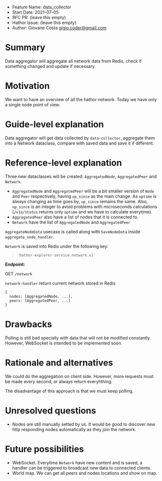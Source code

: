 - Feature Name: data_collector
- Start Date: 2021-07-05
- RFC PR: (leave this empty)
- Hathor Issue: (leave this empty)
- Author: Giovane Costa <gigio.coder@gmail.com>

# Summary
[summary]: #summary

Data aggregator will aggregate all network data from Redis, check if something changed and update if necessary.

# Motivation
[motivation]: #motivation

We want to have an overview of all the hathor network. Today we have only a single node point of view. 

# Guide-level explanation
[guide-level-explanation]: #guide-level-explanation

Data aggregator will get data collected by `data-collector`, aggregate them into a Network dataclass, compare with saved data and save it if different.

# Reference-level explanation
[reference-level-explanation]: #reference-level-explanation

Three new dataclasses will be created: `AggregatedNode`, `AggregatedPeer` and `Network`.

- `AggregatedNode` and `AggregatedPeer` will be a bit smaller version of `Node` and `Peer` respectively, having `up_since` as the main change.
  As `uptime` is always changing as time goes by, `up_since` remains the same. 
  Also, `up_since` is an integer to avoid problems with microseconds calculations (`/v1a/status` returns only `uptime` and we have to calculate everytime).
- `AggregatedPeer` also have a list of nodes that it is connected to.
- `Network` have the list of `AggregatedNode` and `AggregatedPeer`

`AggregateNodeData` usecase is called along with `SaveNodeData` inside `aggregate_node_handler`.

`Network` is saved into Redis under the following key:

> `'hathor-explorer-service.network.v1'`

**Endpoint:**

GET `/network`

`network-handler` return current network stored in Redis

```
{
  nodes: [AggregatedNode, ...],
  peers: [AggregatedPeer, ...]
}
```

# Drawbacks
[drawbacks]: #drawbacks

Polling is still bad specially with data that will not be modified constantly. However, WebSocket is intended to be implemented soon.

# Rationale and alternatives
[rationale-and-alternatives]: #rationale-and-alternatives

We could do the aggregation on client side. However, more requests must be made every second, or always return everyhthing.

The disadvantage of this approach is that we must keep polling. 

# Unresolved questions
[unresolved-questions]: #unresolved-questions

- Nodes are still manually setted by us. It would be good to discover new http responding nodes automatically as they join the network.

# Future possibilities
[future-possibilities]: #future-possibilities

- WebSocket. Everytime `Network` have new content and is saved, a handler can be triggered to broadcast new data to connected clients.
- World map. We can get all peers and nodes locations and show on map.
